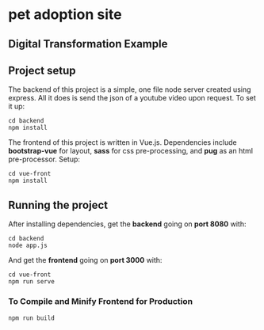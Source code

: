 # pet adoption site
## Digital Transformation Example

## Project setup
The backend of this project is a simple, one file node server created using express. All it does is send the json of a youtube video upon request. To set it up:
```
cd backend
npm install
```
The frontend of this project is written in Vue.js. Dependencies include **bootstrap-vue** for layout, **sass** for css pre-processing, and **pug** as an html pre-processor. Setup:
```
cd vue-front
npm install
```

## Running the project
After installing dependencies, get the **backend** going on **port 8080** with:
```
cd backend
node app.js
```
And get the **frontend** going on **port 3000** with:
```
cd vue-front
npm run serve
```

### To Compile and Minify Frontend for Production
```
npm run build
```
